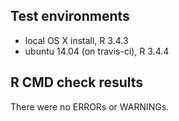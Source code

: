 ## Test environments
* local OS X install, R 3.4.3
* ubuntu 14.04 (on travis-ci), R 3.4.4

## R CMD check results
There were no ERRORs or WARNINGs. 

